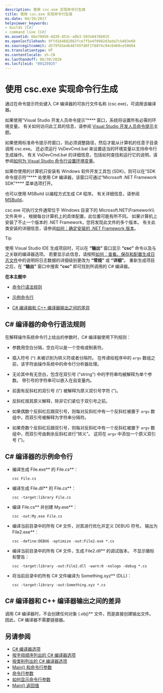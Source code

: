 ```yaml
---
description: 使用 csc.exe 实现命令行生成
title: 使用 csc.exe 实现命令行生成
ms.date: 04/19/2017
helpviewer_keywords:
- builds [C#]
- command line [C#]
ms.assetid: 66e70056-dd20-453c-a9b3-507e0478b015
ms.openlocfilehash: 9ffd164602862fce7f5e4f0982d3eda7cb403e60
ms.sourcegitcommit: d579fb5e4b46745fd0f1f8874c94c6469ce58604
ms.translationtype: HT
ms.contentlocale: zh-CN
ms.lasthandoff: 08/30/2020
ms.locfileid: "89125925"
---
```

# <a name="command-line-build-with-cscexe"></a>使用 csc.exe 实现命令行生成

通过在命令提示符处键入 C# 编译器的可执行文件名称 (csc.exe)，可调用该编译器。

如果使用“Visual Studio 开发人员命令提示”**** 窗口，系统将设置所有必需的环境变量。 有关如何访问此工具的信息，请参阅 [Visual Studio 开发人员命令提示](../../../framework/tools/developer-command-prompt-for-vs.md)主题。

如果使用标准命令提示符窗口，则必须调整路径，然后才能从计算机的任意子目录调用 csc.exe。 还必须运行 VsDevCmd.bat 来设置适当的环境变量以支持命令行生成操作。 有关 VsDevCmd.bat 的详细信息，包括如何查找和运行它的说明，请参阅[如何为 Visual Studio 命令行设置环境变量](./how-to-set-environment-variables-for-the-visual-studio-command-line.md)。

如果你使用的计算机只安装有 Windows 软件开发工具包 (SDK)，则可以在“SDK 命令提示符”**** 处使用 C# 编译器，该窗口可通过“Microsoft .NET Framework SDK”**** 菜单选项打开。

也可以使用 MSBuild 以编程方式生成 C# 程序。 有关详细信息，请参阅 [MSBuild](/visualstudio/msbuild/msbuild)。

csc.exe 可执行文件通常位于 Windows 目录下的 Microsoft.NET\Framework\\\\<Version> 文件夹中  。 根据每台计算机上的具体配置，此位置可能有所不同。 如果计算机上安装了不止一个版本的 .NET Framework，您将发现此文件的多个版本。 有关此类安装的详细信息，请参阅[如何：确定安装的 .NET Framework 版本](../../../framework/migration-guide/how-to-determine-which-versions-are-installed.md)。

> [!TIP]
> 使用 Visual Studio IDE 生成项目时，可以在 **“输出”** 窗口显示 **“csc”** 命令以及与之关联的编译器选项。 若要显示此信息，请按照[如何：查看、保存和配置生成日志文件](/visualstudio/ide/how-to-view-save-and-configure-build-log-files#to-change-the-amount-of-information-included-in-the-build-log)中的说明将日志数据的详细级别更改为 **“常规”** 或 **“详细”**。 重新生成项目之后，在 **“输出”** 窗口中搜索 **“csc”** 即可找到所调用的 C# 编译器。

 **在本主题中**

- [命令行语法规则](#rules-for-command-line-syntax-for-the-c-compiler)

- [示例命令行](#sample-command-lines-for-the-c-compiler)

- [C# 编译器和 C++ 编译器输出之间的差异](#differences-between-c-compiler-and-c-compiler-output)

## <a name="rules-for-command-line-syntax-for-the-c-compiler"></a>C# 编译器的命令行语法规则

在解释操作系统命令行上给出的参数时，C# 编译器使用下列规则：

- 参数用空白分隔，空白可以是一个空格或制表符。

- 插入符号 (^) 未被识别为转义符或者分隔符。 在传递给程序中的 `argv` 数组之前，该字符由操作系统中的命令行分析器处理。

- 无论其中有无空白，包含在双引号 ("string") 中的字符串均被解释为单个参数。 带引号的字符串可以嵌入在自变量内。

- 前面有反斜杠的双引号 (\\") 被解释为原义双引号字符 (")。

- 反斜杠按其原义解释，除非它们紧位于双引号之前。

- 如果偶数个反斜杠后跟双引号，则每对反斜杠中有一个反斜杠被置于 `argv` 数组中，而双引号被解释为字符串分隔符。

- 如果奇数个反斜杠后跟双引号，则每对反斜杠中有一个反斜杠被置于 `argv` 数组中，而双引号由剩余反斜杠进行“转义”。 这将在 `argv` 中添加一个原义双引号 (")。

## <a name="sample-command-lines-for-the-c-compiler"></a>C# 编译器的示例命令行

- 编译生成 File.exe** 的 File.cs**：

  ```console
  csc File.cs
  ```

- 编译生成 File.dll** 的 File.cs**：

  ```console
  csc -target:library File.cs
  ```

- 编译 File.cs** 并创建 My.exe**：

  ```console
  csc -out:My.exe File.cs
  ```

- 编译当前目录中的所有 C# 文件，对其进行优化并定义 DEBUG 符号。 输出为 File2.exe**：

  ```console
  csc -define:DEBUG -optimize -out:File2.exe *.cs
  ```

- 编译当前目录中的所有 C# 文件，生成 File2.dll** 的调试版本。 不显示徽标和警告：

  ```console
  csc -target:library -out:File2.dll -warn:0 -nologo -debug *.cs
  ```

- 将当前目录中的所有 C# 文件编译为 Something.xyz** (DLL)：

  ```console
  csc -target:library -out:Something.xyz *.cs
  ```

## <a name="differences-between-c-compiler-and-c-compiler-output"></a>C# 编译器和 C++ 编译器输出之间的差异

调用 C# 编译器时，不会创建任何对象 (.obj)** 文件，而是直接创建输出文件。 因此，C# 编译器不需要链接器。

## <a name="see-also"></a>另请参阅

- [C# 编译器选项](./index.md)
- [按字母顺序列出的 C# 编译器选项](./listed-alphabetically.md)
- [按类别列出的 C# 编译器选项](./listed-by-category.md)
- [Main() 和命令行参数](../../programming-guide/main-and-command-args/index.md)
- [命令行参数](../../programming-guide/main-and-command-args/command-line-arguments.md)
- [如何显示命令行参数](../../programming-guide/main-and-command-args/how-to-display-command-line-arguments.md)
- [Main() 返回值](../../programming-guide/main-and-command-args/main-return-values.md)
